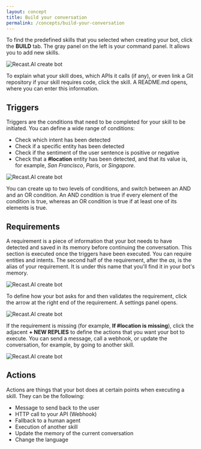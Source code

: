 ```yaml
---
layout: concept
title: Build your conversation
permalink: /concepts/build-your-conversation
---
```


To find the predefined skills that you selected when creating your bot, click the **BUILD** tab.
The gray panel on the left is your command panel. It allows you to add new skills.

![Recast.AI create bot](https://cdn.recast.ai/man/introduction/builder-workplace.png)

To explain what your skill does, which APIs it calls (if any), or even link a Git repository if your skill requires code, click the skill. A README.md opens, where you can enter this information.

## Triggers

Triggers are the conditions that need to be completed for your skill to be initiated. You can define a wide range of conditions:

* Check which intent has been detected
* Check if a specific entity has been detected
* Check if the sentiment of the user sentence is positive or negative
* Check that a **#location** entity has been detected, and that its value is, for example, *San Francisco*, *Paris*, or *Singapore*.

![Recast.AI create bot](https://cdn.recast.ai/man/recast-ai-trigger-1.png)

You can create up to two levels of conditions, and switch between an AND and an OR condition.
An AND condition is true if every element of the condition is true, whereas an OR condition is true if at least one of its elements is true.

## Requirements

A requirement is a piece of information that your bot needs to have detected and saved in its memory before continuing the conversation. This section is executed once the triggers have been executed.
You can require entities and intents. The second half of the requirement, after the *as*, is the alias of your requirement. It is under this name that you'll find it in your bot's memory.

![Recast.AI create bot](https://cdn.recast.ai/man/recast-ai-requirement-1.png)

To define how your bot asks for and then validates the requirement, click the arrow at the right end of the requirement. A settings panel opens.

![Recast.AI create bot](https://cdn.recast.ai/man/recast-ai-requirement-2.png)

If the requirement is missing (for example, **If #location is missing**), click the adjacent **+ NEW REPLIES** to define the actions that you want your bot to execute. You can send a message, call a webhook, or update the conversation, for example, by going to another skill.

![Recast.AI create bot](https://cdn.recast.ai/man/recast-ai-requirement-4.png)


## Actions

Actions are things that your bot does at certain points when executing a skill. They can be the following:

* Message to send back to the user
* HTTP call to your API (Webhook)
* Fallback to a human agent
* Execution of another skill
* Update the memory of the current conversation
* Change the language


